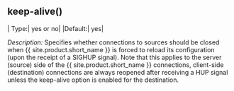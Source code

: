## keep-alive()

|  Type:|      yes or no|
  |Default:|   yes|

*Description:* Specifies whether connections to sources should be closed
when {{ site.product.short_name }} is forced to reload its configuration (upon the receipt
of a SIGHUP signal). Note that this applies to the server (source) side
of the {{ site.product.short_name }} connections, client-side (destination) connections are
always reopened after receiving a HUP signal unless the keep-alive
option is enabled for the destination.
